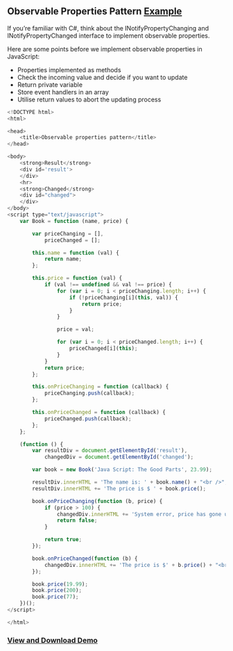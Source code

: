 ## Observable Properties Pattern [Example](https://plnkr.co/edit/4iUanTTjYr8XmUNPXFbI?p=preview)

If you’re familiar with C#, think about the INotifyPropertyChanging and INotifyPropertyChanged interface to implement observable properties.

Here are some points before we implement observable properties in JavaScript:

- Properties  implemented as methods
- Check the incoming value and decide if you want to update
- Return private variable
- Store event handlers in an array
- Utilise return values to abort the updating process

``` js
<!DOCTYPE html>
<html>

<head>
    <title>Observable properties pattern</title>
</head>

<body>
    <strong>Result</strong>
    <div id='result'>
    </div>
    <hr>
    <strong>Changed</strong>
    <div id="changed">
    </div>
</body>
<script type="text/javascript">
    var Book = function (name, price) {

        var priceChanging = [],
            priceChanged = [];

        this.name = function (val) {
            return name;
        };

        this.price = function (val) {
            if (val !== undefined && val !== price) {
                for (var i = 0; i < priceChanging.length; i++) {
                    if (!priceChanging[i](this, val)) {
                        return price;
                    }
                }

                price = val;

                for (var i = 0; i < priceChanged.length; i++) {
                    priceChanged[i](this);
                }
            }
            return price;
        };

        this.onPriceChanging = function (callback) {
            priceChanging.push(callback);
        };

        this.onPriceChanged = function (callback) {
            priceChanged.push(callback);
        };
    };

    (function () {
        var resultDiv = document.getElementById('result'),
            changedDiv = document.getElementById('changed');

        var book = new Book('Java Script: The Good Parts', 23.99);

        resultDiv.innerHTML = 'The name is: ' + book.name() + "<br />";
        resultDiv.innerHTML += 'The price is $ ' + book.price();

        book.onPriceChanging(function (b, price) {
            if (price > 100) {
                changedDiv.innerHTML += 'System error, price has gone unexpectedly high<br/>';
                return false;
            }

            return true;
        });

        book.onPriceChanged(function (b) {
            changedDiv.innerHTML += 'The price is $' + b.price() + "<br/>";
        });

        book.price(19.99);
        book.price(200);
        book.price(77);
    })();
</script>

</html>
```

### [View and Download Demo](https://plnkr.co/edit/4iUanTTjYr8XmUNPXFbI?p=preview)